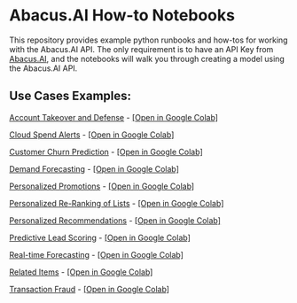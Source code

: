 # Abacus.AI How-to Notebooks
This repository provides example python runbooks and how-tos for working with the Abacus.AI API. 
The only requirement is to have an API Key from [Abacus.AI](https://abacus.ai/app/profile/apikey), and the notebooks will walk you through creating a model using the Abacus.AI API. 

## Use Cases Examples:

[Account Takeover and Defense](https://github.com/abacusai/notebooks/blob/main/Use%20Cases/Account%20Takeover%20and%20Defense%20Notebook.ipynb) - [\[Open in Google Colab\]](https://colab.research.google.com/github/abacusai/notebooks/blob/main/Use%20Cases/Account%20Takeover%20and%20Defense%20Notebook.ipynb)

[Cloud Spend Alerts](https://github.com/abacusai/notebooks/blob/main/Use%20Cases/Cloud%20Spend%20Alerts%20Notebook.ipynb) - [\[Open in Google Colab\]](https://colab.research.google.com/github/abacusai/notebooks/blob/main/Use%20Cases/Cloud%20Spend%20Alerts%20Notebook.ipynb)

[Customer Churn Prediction](https://github.com/abacusai/notebooks/blob/main/Use%20Cases/Customer%20Churn%20Prediction%20Notebook.ipynb) - [\[Open in Google Colab\]](https://colab.research.google.com/github/abacusai/notebooks/blob/main/Use%20Cases/Customer%20Churn%20Prediction%20Notebook.ipynb)

[Demand Forecasting](https://github.com/abacusai/notebooks/blob/main/Use%20Cases/Demand%20Forecasting%20Notebook.ipynb) - [\[Open in Google Colab\]](https://colab.research.google.com/github/abacusai/notebooks/blob/main/Use%20Cases/Demand%20Forecasting%20Notebook.ipynb)

[Personalized Promotions](https://github.com/abacusai/notebooks/blob/main/Use%20Cases/Personalized%20Promotions%20Notebook.ipynb) - [\[Open in Google Colab\]](https://colab.research.google.com/github/abacusai/notebooks/blob/main/Use%20Cases/Personalized%20Promotions%20Notebook.ipynb)

[Personalized Re-Ranking of Lists](https://github.com/abacusai/notebooks/blob/main/Use%20Cases/Personalized%20Re-Ranking%20of%20Lists%20Notebook.ipynb) - [\[Open in Google Colab\]](https://colab.research.google.com/github/abacusai/notebooks/blob/main/Use%20Cases/Personalized%20Re-Ranking%20of%20Lists%20Notebook.ipynb)

[Personalized Recommendations](https://github.com/abacusai/notebooks/blob/main/Use%20Cases/Personalized%20Recommendations%20Notebook.ipynb) - [\[Open in Google Colab\]](https://colab.research.google.com/github/abacusai/notebooks/blob/main/Use%20Cases/Personalized%20Recommendations%20Notebook.ipynb)

[Predictive Lead Scoring](https://github.com/abacusai/notebooks/blob/main/Use%20Cases/Predictive%20Lead%20Scoring%20Notebook.ipynb) - [\[Open in Google Colab\]](https://colab.research.google.com/github/abacusai/notebooks/blob/main/Use%20Cases/Predictive%20Lead%20Scoring%20Notebook.ipynb)

[Real-time Forecasting](https://github.com/abacusai/notebooks/blob/main/Use%20Cases/Real-time%20Forecasting%20Notebook.ipynb) - [\[Open in Google Colab\]](https://colab.research.google.com/github/abacusai/notebooks/blob/main/Use%20Cases/Real-time%20Forecasting%20Notebook.ipynb)

[Related Items](https://github.com/abacusai/notebooks/blob/main/Use%20Cases/Related%20Items%20Notebook.ipynb) - [\[Open in Google Colab\]](https://colab.research.google.com/github/abacusai/notebooks/blob/main/Use%20Cases/Related%20Items%20Notebook.ipynb)

[Transaction Fraud](https://github.com/abacusai/notebooks/blob/main/Use%20Cases/Transaction%20Fraud%20Notebook.ipynb) - [\[Open in Google Colab\]](https://colab.research.google.com/github/abacusai/notebooks/blob/main/Use%20Cases/Transaction%20Fraud%20Notebook.ipynb)

